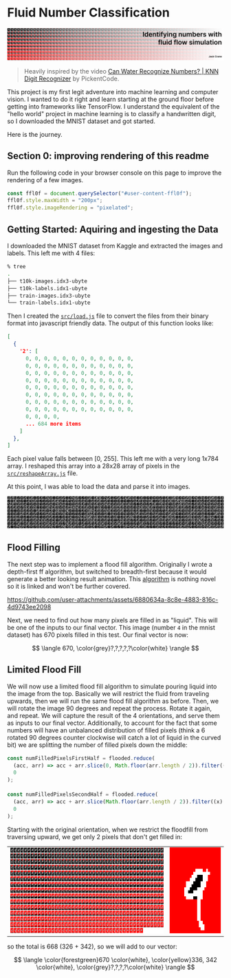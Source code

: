 # Fluid Number Classification

![Fluid Number Classification header](./doc/header.png)

> Heavily inspired by the video [Can Water Recognize Numbers? | KNN Digit Recognizer](https://youtu.be/CC4G_xKK2g8?si=6xTBuhwJq0d2OTho) by PickentCode.

This project is my first legit adventure into machine learning and computer vision. I wanted to do it right and learn starting at the ground floor before getting into frameworks like TensorFlow. I understand the equivalent of the "hello world" project in machine learning is to classify a handwritten digit, so I downloaded the MNIST dataset and got started.

Here is the journey.

<!-- <img src="input.png" width="400" height="400" style="image-rendering: pixelated; image-rendering: crisp-edges; -ms-interpolation-mode: nearest-neighbor;"> -->

## Section 0: improving rendering of this readme

Run the following code in your browser console on this page to improve the rendering of a few images.

```js
const ffl0f = document.querySelector("#user-content-ffl0f");
ffl0f.style.maxWidth = "200px";
ffl0f.style.imageRendering = "pixelated";
```

## Getting Started: Aquiring and ingesting the Data

I downloaded the MNIST dataset from Kaggle and extracted the images and labels. This left me with 4 files:

```bash
% tree
.
├── t10k-images.idx3-ubyte
├── t10k-labels.idx1-ubyte
├── train-images.idx3-ubyte
└── train-labels.idx1-ubyte
```

Then I created the [`src/load.js`](./src/load.js) file to convert the files from their binary format into javascript friendly data. The output of this function looks like:

```json
[
  {
    '2': [
      0, 0, 0, 0, 0, 0, 0, 0, 0, 0, 0, 0,
      0, 0, 0, 0, 0, 0, 0, 0, 0, 0, 0, 0,
      0, 0, 0, 0, 0, 0, 0, 0, 0, 0, 0, 0,
      0, 0, 0, 0, 0, 0, 0, 0, 0, 0, 0, 0,
      0, 0, 0, 0, 0, 0, 0, 0, 0, 0, 0, 0,
      0, 0, 0, 0, 0, 0, 0, 0, 0, 0, 0, 0,
      0, 0, 0, 0, 0, 0, 0, 0, 0, 0, 0, 0,
      0, 0, 0, 0, 0, 0, 0, 0, 0, 0, 0, 0,
      0, 0, 0, 0,
      ... 684 more items
    ]
  },
]
```

Each pixel value falls between [0, 255]. This left me with a very long 1x784 array. I reshaped this array into a 28x28 array of pixels in the [`src/reshapeArray.js`](./src/reshapeArray.js) file.

At this point, I was able to load the data and parse it into images.

<!-- 67x10 grid of images -->

![mnist number grid](./doc/mnist-numbers.png)

## Flood Filling

The next step was to implement a flood fill algorithm. Originally I wrote a depth-first ff algorithm, but switched to breadth-first because it would generate a better looking result animation. This [algorithm](./src/floodFillLetter.js) is nothing novel so it is linked and won't be further covered.

https://github.com/user-attachments/assets/6880634a-8c8e-4883-816c-4d9743ee2098

Next, we need to find out how many pixels are filled in as "liquid". This will be one of the inputs to our final vector. This image (number `4` in the mnist dataset) has 670 pixels filled in this test. Our final vector is now:

$$
\langle
670, \color{grey}?,?,?,?,?\color{white}
\rangle
$$

## Limited Flood Fill

We will now use a limited flood fill algorithm to simulate pouring liquid into the image from the top. Basically we will restrict the fluid from traveling upwards, then we will run the same flood fill algorithm as before. Then, we will rotate the image 90 degrees and repeat the process. Rotate it again, and repeat. We will capture the result of the 4 orientations, and serve them as inputs to our final vector. Additionally, to account for the fact that some numbers will have an unbalanced distribution of filled pixels (think a 6 rotated 90 degrees counter clockwise will catch a lot of liquid in the curved bit) we are splitting the number of filled pixels down the middle:

```js
const numFilledPixelsFirstHalf = flooded.reduce(
  (acc, arr) => acc + arr.slice(0, Math.floor(arr.length / 2)).filter((x) => x).length,
  0
);

const numFilledPixelsSecondHalf = flooded.reduce(
  (acc, arr) => acc + arr.slice(Math.floor(arr.length / 2)).filter((x) => x).length,
  0
);
```

Starting with the original orientation, when we restrict the floodfill from traversing upward, we get only 2 pixels that don't get filled in:

<table>
<tr>
<td>

<img src="./doc/floodfill-limited-0.png" height='200'>

</td>
<td>

<img id="ffl0f" src="./doc/floodfill-limited-0-frame.png" height='200' width='200' style="image-rendering: pixelated; image-rendering: crisp-edges; -ms-interpolation-mode: nearest-neighbor;"/>

</td>
</tr>
</table>

so the total is 668 (326 + 342), so we will add to our vector:

$$
\langle
\color{forestgreen}670
\color{white},
\color{yellow}336, 342
\color{white},
\color{grey}?,?,?,?\color{white}
\rangle
$$